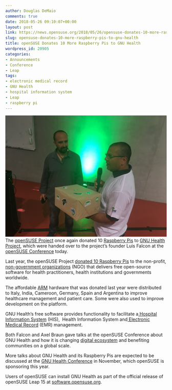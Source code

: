 ```yaml
---
author: Douglas DeMaio
comments: true
date: 2018-05-26 09:10:07+00:00
layout: post
link: https://news.opensuse.org/2018/05/26/opensuse-donates-10-more-raspberry-pis-to-gnu-health/
slug: opensuse-donates-10-more-raspberry-pis-to-gnu-health
title: openSUSE Donates 10 More Raspberry Pis to GNU Health
wordpress_id: 20905
categories:
- Announcements
- Conference
- Leap
tags:
- electronic medical record
- GNU Health
- hospital information system
- Leap
- raspberry pi
---
```


![](/wp-content/uploads/2018/05/IMG_1560-1.jpg)The [openSUSE Project](https://www.opensuse.org/) once again donated 10 [Raspberry Pis](https://www.raspberrypi.org/) to [GNU Health Project](//health.gnu.org/), which were handed over to the project’s founder Luis Falcon at the [openSUSE Conference](https://events.opensuse.org/) today.

Last year, the openSUSE Project [donated 10 Raspberry Pis](https://news.opensuse.org/2017/03/13/gnu-health-opensuse-pioneer-shift-in-healthcare-management/) to the non-profit,[ non-government organizations](https://en.wikipedia.org/wiki/Non-governmental_organization) (NGO) that delivers free open-source software for health practitioners, health institutions and governments worldwide.

The affordable [ARM](https://www.arm.com/) hardware that was donated last year were distributed to Italy, India, Cameroon, Germany, Spain and Argentina to improve healthcare management and patient care. Some were also used to improve development on the platform.

GNU Health’s free software provides functionality to facilitate a[ Hospital Information System](https://en.wikipedia.org/wiki/Hospital_information_system) (HIS),  Health Information System and[ Electronic Medical Record](https://www.healthit.gov/providers-professionals/electronic-medical-records-emr) (EMR) management.

Both Falcon and Axel Braun gave talks at the openSUSE Conference about GNU Health and how it is changing [digital ecosystem](https://en.wikipedia.org/wiki/Digital_ecosystem) and benefiting communities on a global scale.

More talks about GNU Health and its Raspberry Pis are expected to be discussed at the [GNU Health Conference](//www.gnuhealthcon.org/) in November, which openSUSE is sponsoring this year.

Users of openSUSE can install GNU Health as part of the official release of openSUSE Leap 15 at [software.opensuse.org](https://software.opensuse.org/).
